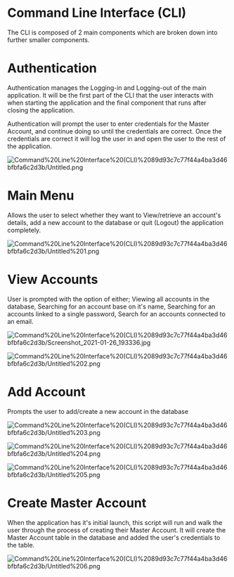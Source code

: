 # Command Line Interface (CLI)

The CLI is composed of 2 main components which are broken down into further smaller components.

# Authentication

Authentication manages the Logging-in and Logging-out of the main application. It will be the first part of the CLI that the user interacts with when starting the application and the final component that runs after closing the application.

Authentication will prompt the user to enter credentials for the Master Account, and continue doing so until the credentials are correct. Once the credentials are correct it will log the user in and open the user to the rest of the application.

![Command%20Line%20Interface%20(CLI)%2089d93c7c77f44a4ba3d46bfbfa6c2d3b/Untitled.png](Command%20Line%20Interface%20(CLI)%2089d93c7c77f44a4ba3d46bfbfa6c2d3b/Untitled.png)

# Main Menu

Allows the user to select whether they want to View/retrieve an account's details, add a new account to the database or quit (Logout) the application completely.

![Command%20Line%20Interface%20(CLI)%2089d93c7c77f44a4ba3d46bfbfa6c2d3b/Untitled%201.png](Command%20Line%20Interface%20(CLI)%2089d93c7c77f44a4ba3d46bfbfa6c2d3b/Untitled%201.png)

# View Accounts

User is prompted with the option of either; Viewing all accounts in the database, Searching for an account base on it's name, Searching for an accounts linked to a single password, Search for an accounts connected to an email.

![Command%20Line%20Interface%20(CLI)%2089d93c7c77f44a4ba3d46bfbfa6c2d3b/Screenshot_2021-01-26_193336.jpg](Command%20Line%20Interface%20(CLI)%2089d93c7c77f44a4ba3d46bfbfa6c2d3b/Screenshot_2021-01-26_193336.jpg)

![Command%20Line%20Interface%20(CLI)%2089d93c7c77f44a4ba3d46bfbfa6c2d3b/Untitled%202.png](Command%20Line%20Interface%20(CLI)%2089d93c7c77f44a4ba3d46bfbfa6c2d3b/Untitled%202.png)

# Add Account

Prompts the user to add/create a new account in the database

![Command%20Line%20Interface%20(CLI)%2089d93c7c77f44a4ba3d46bfbfa6c2d3b/Untitled%203.png](Command%20Line%20Interface%20(CLI)%2089d93c7c77f44a4ba3d46bfbfa6c2d3b/Untitled%203.png)

![Command%20Line%20Interface%20(CLI)%2089d93c7c77f44a4ba3d46bfbfa6c2d3b/Untitled%204.png](Command%20Line%20Interface%20(CLI)%2089d93c7c77f44a4ba3d46bfbfa6c2d3b/Untitled%204.png)

![Command%20Line%20Interface%20(CLI)%2089d93c7c77f44a4ba3d46bfbfa6c2d3b/Untitled%205.png](Command%20Line%20Interface%20(CLI)%2089d93c7c77f44a4ba3d46bfbfa6c2d3b/Untitled%205.png)

# Create Master Account

When the application has it's initial launch, this script will run and walk the user through the process of creating their Master Account. It will create the Master Account table in the database and added the user's credentials to the table.

![Command%20Line%20Interface%20(CLI)%2089d93c7c77f44a4ba3d46bfbfa6c2d3b/Untitled%206.png](Command%20Line%20Interface%20(CLI)%2089d93c7c77f44a4ba3d46bfbfa6c2d3b/Untitled%206.png)